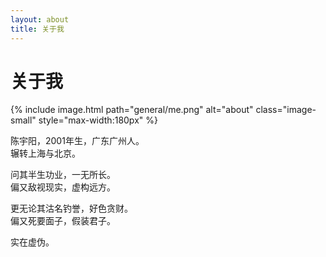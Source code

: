 ```yaml
---
layout: about
title: 关于我
---
```


# 关于我

{% include image.html 
   path="general/me.png" 
   alt="about" 
   class="image-small" 
   style="max-width:180px" %}

陈宇阳，2001年生，广东广州人。  
辗转上海与北京。

问其半生功业，一无所长。  
偏又敌视现实，虚构远方。

更无论其沽名钓誉，好色贪财。  
偏又死要面子，假装君子。

实在虚伪。